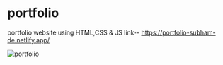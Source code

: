 # portfolio
portfolio website using HTML,CSS &amp; JS
 link-- https://portfolio-subham-de.netlify.app/

![portfolio](https://github.com/user-attachments/assets/434a5b6c-89f0-4b26-8114-38c68c9a92d8)
